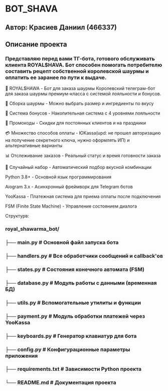 # BOT_SHAVA
## Автор: Красиев Даниил (466337)
## Описание проекта
### Представляю перед вами ТГ-бота, готового обслуживать клиента ROYAL$HAVA. Бот способен помогать потребителю составить рецепт собственной королевской шаурмы и оплатить ее заранее по пути к выдаче.
🍔 ROYAL$HAWA - Бот для заказа шаурмы
Королевский телеграм-бот для заказа шаурмы премиум-класса с системой лояльности и бонусов.

🍔 Сборка шаурмы - Можно выбрать размер и ингредиенты по вкусу

💎 Система бонусов - Накопительная система с 4 уровнями лояльности

🎁 Промокоды - Скидки для постоянных клиентов и на праздники

💳 Множество способов оплаты - ЮKassa(upd: не прошел авторизацию на получение секретного ключа, нужно оформлять ИП) и альтернативные варианты

📊 Отслеживание заказов - Реальный статус и время готовности заказа

🎲 Случайный набор - Автоматический подбор вкусной комбинации



Python 3.8+ - Основной язык программирования

Aiogram 3.x - Асинхронный фреймворк для Telegram ботов

YooKassa - Платежная система для приема оплаты после подключения

FSM (Finite State Machine) - Управление состоянием диалога

Структурв: 

### royal_shawarma_bot/
### ├── main.py                 # Основной файл запуска бота
### ├── handlers.py            # Все обработчики сообщений и callback'ов
### ├── states.py             # Состояния конечного автомата (FSM)
### ├── database.py           # Модуль работы с данными (временная БД)
### ├── utils.py              # Вспомогательные утилиты и функции
### ├── payment.py            # Модуль обработки платежей через YooKassa
### ├── keyboards.py          # Генератор клавиатур для бота
### ├── config.py             # Конфигурационные параметры приложения
### ├── requirements.txt      # Зависимости Python проекта
### └── README.md             # Документация проекта
